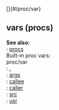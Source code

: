 []{#/proc/var}    
## vars (procs)    
**See also:**    
:   [procs](/ref/proc)    
Built-in proc vars:    
proc/var    
:   [.](/ref/proc/var/%2e)    
:   [args](/ref/proc/var/args)    
:   [callee](/ref/proc/var/callee)    
:   [caller](/ref/proc/var/caller)    
:   [src](/ref/proc/var/src)    
:   [usr](/ref/proc/var/usr)  